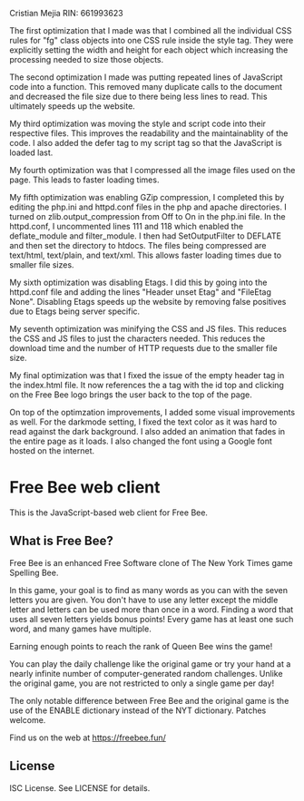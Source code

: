 Cristian Mejia   RIN: 661993623

The first optimization that I made was that I combined all the individual CSS rules for
"fg" class objects into one CSS rule inside the style tag. They were explicitly setting
the width and height for each object which increasing the processing needed to size those
objects.

The second optimization I made was putting repeated lines of JavaScript code into
a function. This removed many duplicate calls to the document and decreased the file size
due to there being less lines to read. This ultimately speeds up the website.

My third optimization was moving the style and script code into their
respective files. This improves the readability and the maintainablity of the code. I also 
added the defer tag to my script tag so that the JavaScript is loaded last.

My fourth optimization was that I compressed all the image files used on the page. This 
leads to faster loading times.

My fifth optimization was enabling GZip compression, I completed this by editing the php.ini 
and httpd.conf files in the php and apache directories. I turned on zlib.output_compression 
from Off to On in the php.ini file. In the httpd.conf, I uncommented lines 111 and 118 which 
enabled the deflate_module and filter_module. I then had SetOutputFilter to DEFLATE and then
set the directory to htdocs. The files being compressed are text/html, text/plain, and 
text/xml. This allows faster loading times due to smaller file sizes.

My sixth optimization was disabling Etags. I did this by going into the httpd.conf file and
adding the lines "Header unset Etag" and "FileEtag None". Disabling Etags speeds up the
website by removing false positives due to Etags being server specific.

My seventh optimization was minifying the CSS and JS files. This reduces the CSS and JS files
to just the characters needed. This reduces the download time and the number of HTTP requests
due to the smaller file size.

My final optimization was that I fixed the issue of the empty header tag in the index.html
file. It now references the a tag with the id top and clicking on the Free Bee logo brings
the user back to the top of the page.

On top of the optimzation improvements, I added some visual improvements as well. For the
darkmode setting, I fixed the text color as it was hard to read against the dark background.
I also added an animation that fades in the entire page as it loads. I also changed the
font using a Google font hosted on the internet.


Free Bee web client
===================
This is the JavaScript-based web client for Free Bee.

What is Free Bee?
-----------------
Free Bee is an enhanced Free Software clone of The New York Times game
Spelling Bee.

In this game, your goal is to find as many words as you can with the seven
letters you are given. You don't have to use any letter except the middle
letter and letters can be used more than once in a word. Finding a word
that uses all seven letters yields bonus points! Every game has at least
one such word, and many games have multiple.

Earning enough points to reach the rank of Queen Bee wins the game!

You can play the daily challenge like the original game or try your hand at a
nearly infinite number of computer-generated random challenges. Unlike the
original game, you are not restricted to only a single game per day!

The only notable difference between Free Bee and the original game is the use
 of the ENABLE dictionary instead of the NYT dictionary. Patches welcome.

Find us on the web at https://freebee.fun/

License
-------
ISC License. See LICENSE for details.
